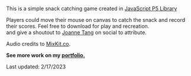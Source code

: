 <p>This is a simple snack catching game <meta charset="&#127918"> created in <a href="https://p5js.org/">JavaScript P5 Library</a></p>

<p>Players could move their mouse on canvas to catch the snack and record their scores. Feel free to download for play and recreation. </br>
and give a shoutout to <a href="https://www.instagram.com/joannetang07/?hl=en">Joanne Tang</a> on social to attribute.</p>

<p>Audio credits to <a href="MixKit.co">MixKit.co</a>.</p>

<p><b>See more work on my <a href="https://joannetang07.wixsite.com/portfolio">portfolio.</a></b></p>

<p>Last updated: 2/17/2023</p>

